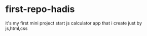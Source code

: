# first-repo-hadis
it's my first mini project start js calculator app that i create just by js,html,css
